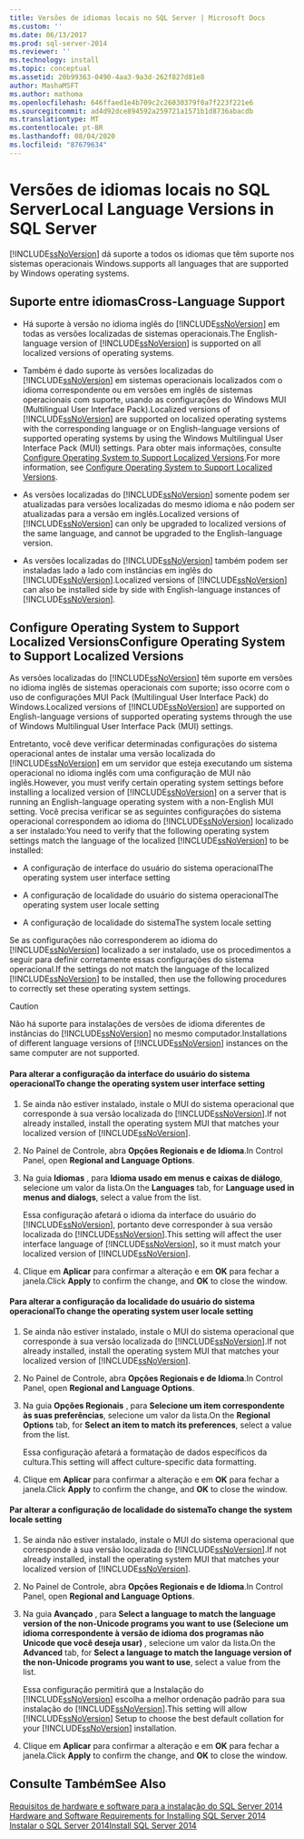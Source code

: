 ```yaml
---
title: Versões de idiomas locais no SQL Server | Microsoft Docs
ms.custom: ''
ms.date: 06/13/2017
ms.prod: sql-server-2014
ms.reviewer: ''
ms.technology: install
ms.topic: conceptual
ms.assetid: 20b99363-0490-4aa3-9a3d-262f827d81e8
author: MashaMSFT
ms.author: mathoma
ms.openlocfilehash: 646ffaed1e4b709c2c26030379f0a7f223f221e6
ms.sourcegitcommit: ad4d92dce894592a259721a1571b1d8736abacdb
ms.translationtype: MT
ms.contentlocale: pt-BR
ms.lasthandoff: 08/04/2020
ms.locfileid: "87679634"
---
```

# <a name="local-language-versions-in-sql-server"></a><span data-ttu-id="05c45-102">Versões de idiomas locais no SQL Server</span><span class="sxs-lookup"><span data-stu-id="05c45-102">Local Language Versions in SQL Server</span></span>
  [!INCLUDE[ssNoVersion](../../includes/ssnoversion-md.md)] <span data-ttu-id="05c45-103">dá suporte a todos os idiomas que têm suporte nos sistemas operacionais Windows.</span><span class="sxs-lookup"><span data-stu-id="05c45-103">supports all languages that are supported by Windows operating systems.</span></span>  
  
## <a name="cross-language-support"></a><span data-ttu-id="05c45-104">Suporte entre idiomas</span><span class="sxs-lookup"><span data-stu-id="05c45-104">Cross-Language Support</span></span>  
  
-   <span data-ttu-id="05c45-105">Há suporte à versão no idioma inglês do [!INCLUDE[ssNoVersion](../../includes/ssnoversion-md.md)] em todas as versões localizadas de sistemas operacionais.</span><span class="sxs-lookup"><span data-stu-id="05c45-105">The English-language version of [!INCLUDE[ssNoVersion](../../includes/ssnoversion-md.md)] is supported on all localized versions of operating systems.</span></span>  
  
-   <span data-ttu-id="05c45-106">Também é dado suporte às versões localizadas do [!INCLUDE[ssNoVersion](../../includes/ssnoversion-md.md)] em sistemas operacionais localizados com o idioma correspondente ou em versões em inglês de sistemas operacionais com suporte, usando as configurações do Windows MUI (Multilingual User Interface Pack).</span><span class="sxs-lookup"><span data-stu-id="05c45-106">Localized versions of [!INCLUDE[ssNoVersion](../../includes/ssnoversion-md.md)] are supported on localized operating systems with the corresponding language or on English-language versions of supported operating systems by using the Windows Multilingual User Interface Pack (MUI) settings.</span></span> <span data-ttu-id="05c45-107">Para obter mais informações, consulte [Configure Operating System to Support Localized Versions](../../../2014/sql-server/install/local-language-versions-in-sql-server.md#BK_ConfigureOS).</span><span class="sxs-lookup"><span data-stu-id="05c45-107">For more information, see [Configure Operating System to Support Localized Versions](../../../2014/sql-server/install/local-language-versions-in-sql-server.md#BK_ConfigureOS).</span></span>  
  
-   <span data-ttu-id="05c45-108">As versões localizadas do [!INCLUDE[ssNoVersion](../../includes/ssnoversion-md.md)] somente podem ser atualizadas para versões localizadas do mesmo idioma e não podem ser atualizadas para a versão em inglês.</span><span class="sxs-lookup"><span data-stu-id="05c45-108">Localized versions of [!INCLUDE[ssNoVersion](../../includes/ssnoversion-md.md)] can only be upgraded to localized versions of the same language, and cannot be upgraded to the English-language version.</span></span>  
  
-   <span data-ttu-id="05c45-109">As versões localizadas do [!INCLUDE[ssNoVersion](../../includes/ssnoversion-md.md)] também podem ser instaladas lado a lado com instâncias em inglês do [!INCLUDE[ssNoVersion](../../includes/ssnoversion-md.md)].</span><span class="sxs-lookup"><span data-stu-id="05c45-109">Localized versions of [!INCLUDE[ssNoVersion](../../includes/ssnoversion-md.md)] can also be installed side by side with English-language instances of [!INCLUDE[ssNoVersion](../../includes/ssnoversion-md.md)].</span></span>  
  
##  <a name="configure-operating-system-to-support-localized-versions"></a><a name="BK_ConfigureOS"></a> <span data-ttu-id="05c45-110">Configure Operating System to Support Localized Versions</span><span class="sxs-lookup"><span data-stu-id="05c45-110">Configure Operating System to Support Localized Versions</span></span>  
 <span data-ttu-id="05c45-111">As versões localizadas do [!INCLUDE[ssNoVersion](../../includes/ssnoversion-md.md)] têm suporte em versões no idioma inglês de sistemas operacionais com suporte; isso ocorre com o uso de configurações MUI Pack (Multilingual User Interface Pack) do Windows.</span><span class="sxs-lookup"><span data-stu-id="05c45-111">Localized versions of [!INCLUDE[ssNoVersion](../../includes/ssnoversion-md.md)] are supported on English-language versions of supported operating systems through the use of Windows Multilingual User Interface Pack (MUI) settings.</span></span>  
  
 <span data-ttu-id="05c45-112">Entretanto, você deve verificar determinadas configurações do sistema operacional antes de instalar uma versão localizada do [!INCLUDE[ssNoVersion](../../includes/ssnoversion-md.md)] em um servidor que esteja executando um sistema operacional no idioma inglês com uma configuração de MUI não inglês.</span><span class="sxs-lookup"><span data-stu-id="05c45-112">However, you must verify certain operating system settings before installing a localized version of [!INCLUDE[ssNoVersion](../../includes/ssnoversion-md.md)] on a server that is running an English-language operating system with a non-English MUI setting.</span></span> <span data-ttu-id="05c45-113">Você precisa verificar se as seguintes configurações do sistema operacional correspondem ao idioma do [!INCLUDE[ssNoVersion](../../includes/ssnoversion-md.md)] localizado a ser instalado:</span><span class="sxs-lookup"><span data-stu-id="05c45-113">You need to verify that the following operating system settings match the language of the localized [!INCLUDE[ssNoVersion](../../includes/ssnoversion-md.md)] to be installed:</span></span>  
  
-   <span data-ttu-id="05c45-114">A configuração de interface do usuário do sistema operacional</span><span class="sxs-lookup"><span data-stu-id="05c45-114">The operating system user interface setting</span></span>  
  
-   <span data-ttu-id="05c45-115">A configuração de localidade do usuário do sistema operacional</span><span class="sxs-lookup"><span data-stu-id="05c45-115">The operating system user locale setting</span></span>  
  
-   <span data-ttu-id="05c45-116">A configuração de localidade do sistema</span><span class="sxs-lookup"><span data-stu-id="05c45-116">The system locale setting</span></span>  
  
 <span data-ttu-id="05c45-117">Se as configurações não corresponderem ao idioma do [!INCLUDE[ssNoVersion](../../includes/ssnoversion-md.md)] localizado a ser instalado, use os procedimentos a seguir para definir corretamente essas configurações do sistema operacional.</span><span class="sxs-lookup"><span data-stu-id="05c45-117">If the settings do not match the language of the localized [!INCLUDE[ssNoVersion](../../includes/ssnoversion-md.md)] to be installed, then use the following procedures to correctly set these operating system settings.</span></span>  
  
> [!CAUTION]  
>  <span data-ttu-id="05c45-118">Não há suporte para instalações de versões de idioma diferentes de instâncias do [!INCLUDE[ssNoVersion](../../includes/ssnoversion-md.md)] no mesmo computador.</span><span class="sxs-lookup"><span data-stu-id="05c45-118">Installations of different language versions of [!INCLUDE[ssNoVersion](../../includes/ssnoversion-md.md)] instances on the same computer are not supported.</span></span>  
  
#### <a name="to-change-the-operating-system-user-interface-setting"></a><span data-ttu-id="05c45-119">Para alterar a configuração da interface do usuário do sistema operacional</span><span class="sxs-lookup"><span data-stu-id="05c45-119">To change the operating system user interface setting</span></span>  
  
1.  <span data-ttu-id="05c45-120">Se ainda não estiver instalado, instale o MUI do sistema operacional que corresponde à sua versão localizada do [!INCLUDE[ssNoVersion](../../includes/ssnoversion-md.md)].</span><span class="sxs-lookup"><span data-stu-id="05c45-120">If not already installed, install the operating system MUI that matches your localized version of [!INCLUDE[ssNoVersion](../../includes/ssnoversion-md.md)].</span></span>  
  
2.  <span data-ttu-id="05c45-121">No Painel de Controle, abra **Opções Regionais e de Idioma**.</span><span class="sxs-lookup"><span data-stu-id="05c45-121">In Control Panel, open **Regional and Language Options**.</span></span>  
  
3.  <span data-ttu-id="05c45-122">Na guia **Idiomas** , para **Idioma usado em menus e caixas de diálogo**, selecione um valor da lista.</span><span class="sxs-lookup"><span data-stu-id="05c45-122">On the **Languages** tab, for **Language used in menus and dialogs**, select a value from the list.</span></span>  
  
     <span data-ttu-id="05c45-123">Essa configuração afetará o idioma da interface do usuário do [!INCLUDE[ssNoVersion](../../includes/ssnoversion-md.md)], portanto deve corresponder à sua versão localizada do [!INCLUDE[ssNoVersion](../../includes/ssnoversion-md.md)].</span><span class="sxs-lookup"><span data-stu-id="05c45-123">This setting will affect the user interface language of [!INCLUDE[ssNoVersion](../../includes/ssnoversion-md.md)], so it must match your localized version of [!INCLUDE[ssNoVersion](../../includes/ssnoversion-md.md)].</span></span>  
  
4.  <span data-ttu-id="05c45-124">Clique em **Aplicar** para confirmar a alteração e em **OK** para fechar a janela.</span><span class="sxs-lookup"><span data-stu-id="05c45-124">Click **Apply** to confirm the change, and **OK** to close the window.</span></span>  
  
#### <a name="to-change-the-operating-system-user-locale-setting"></a><span data-ttu-id="05c45-125">Para alterar a configuração da localidade do usuário do sistema operacional</span><span class="sxs-lookup"><span data-stu-id="05c45-125">To change the operating system user locale setting</span></span>  
  
1.  <span data-ttu-id="05c45-126">Se ainda não estiver instalado, instale o MUI do sistema operacional que corresponde à sua versão localizada do [!INCLUDE[ssNoVersion](../../includes/ssnoversion-md.md)].</span><span class="sxs-lookup"><span data-stu-id="05c45-126">If not already installed, install the operating system MUI that matches your localized version of [!INCLUDE[ssNoVersion](../../includes/ssnoversion-md.md)].</span></span>  
  
2.  <span data-ttu-id="05c45-127">No Painel de Controle, abra **Opções Regionais e de Idioma**.</span><span class="sxs-lookup"><span data-stu-id="05c45-127">In Control Panel, open **Regional and Language Options**.</span></span>  
  
3.  <span data-ttu-id="05c45-128">Na guia **Opções Regionais** , para **Selecione um item correspondente às suas preferências**, selecione um valor da lista.</span><span class="sxs-lookup"><span data-stu-id="05c45-128">On the **Regional Options** tab, for **Select an item to match its preferences**, select a value from the list.</span></span>  
  
     <span data-ttu-id="05c45-129">Essa configuração afetará a formatação de dados específicos da cultura.</span><span class="sxs-lookup"><span data-stu-id="05c45-129">This setting will affect culture-specific data formatting.</span></span>  
  
4.  <span data-ttu-id="05c45-130">Clique em **Aplicar** para confirmar a alteração e em **OK** para fechar a janela.</span><span class="sxs-lookup"><span data-stu-id="05c45-130">Click **Apply** to confirm the change, and **OK** to close the window.</span></span>  
  
#### <a name="to-change-the-system-locale-setting"></a><span data-ttu-id="05c45-131">Par alterar a configuração de localidade do sistema</span><span class="sxs-lookup"><span data-stu-id="05c45-131">To change the system locale setting</span></span>  
  
1.  <span data-ttu-id="05c45-132">Se ainda não estiver instalado, instale o MUI do sistema operacional que corresponde à sua versão localizada do [!INCLUDE[ssNoVersion](../../includes/ssnoversion-md.md)].</span><span class="sxs-lookup"><span data-stu-id="05c45-132">If not already installed, install the operating system MUI that matches your localized version of [!INCLUDE[ssNoVersion](../../includes/ssnoversion-md.md)].</span></span>  
  
2.  <span data-ttu-id="05c45-133">No Painel de Controle, abra **Opções Regionais e de Idioma**.</span><span class="sxs-lookup"><span data-stu-id="05c45-133">In Control Panel, open **Regional and Language Options**.</span></span>  
  
3.  <span data-ttu-id="05c45-134">Na guia **Avançado** , para **Select a language to match the language version of the non-Unicode programs you want to use (Selecione um idioma correspondente à versão de idioma dos programas não Unicode que você deseja usar)** , selecione um valor da lista.</span><span class="sxs-lookup"><span data-stu-id="05c45-134">On the **Advanced** tab, for **Select a language to match the language version of the non-Unicode programs you want to use**, select a value from the list.</span></span>  
  
     <span data-ttu-id="05c45-135">Essa configuração permitirá que a Instalação do [!INCLUDE[ssNoVersion](../../includes/ssnoversion-md.md)] escolha a melhor ordenação padrão para sua instalação do [!INCLUDE[ssNoVersion](../../includes/ssnoversion-md.md)].</span><span class="sxs-lookup"><span data-stu-id="05c45-135">This setting will allow [!INCLUDE[ssNoVersion](../../includes/ssnoversion-md.md)] Setup to choose the best default collation for your [!INCLUDE[ssNoVersion](../../includes/ssnoversion-md.md)] installation.</span></span>  
  
4.  <span data-ttu-id="05c45-136">Clique em **Aplicar** para confirmar a alteração e em **OK** para fechar a janela.</span><span class="sxs-lookup"><span data-stu-id="05c45-136">Click **Apply** to confirm the change, and **OK** to close the window.</span></span>  
  
## <a name="see-also"></a><span data-ttu-id="05c45-137">Consulte Também</span><span class="sxs-lookup"><span data-stu-id="05c45-137">See Also</span></span>  
 <span data-ttu-id="05c45-138">[Requisitos de hardware e software para a instalação do SQL Server 2014](hardware-and-software-requirements-for-installing-sql-server.md) </span><span class="sxs-lookup"><span data-stu-id="05c45-138">[Hardware and Software Requirements for Installing SQL Server 2014](hardware-and-software-requirements-for-installing-sql-server.md) </span></span>  
 [<span data-ttu-id="05c45-139">Instalar o SQL Server 2014</span><span class="sxs-lookup"><span data-stu-id="05c45-139">Install SQL Server 2014</span></span>](../../database-engine/install-windows/install-sql-server.md)  
  
  
